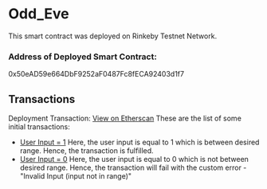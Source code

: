 # Odd_Eve
This smart contract was deployed on Rinkeby Testnet Network.

### Address of Deployed Smart Contract:
0x50eAD59e664DbF9252aF0487Fc8fECA92403d1f7

## Transactions
Deployment Transaction: [View on Etherscan](https://rinkeby.etherscan.io/tx/0x90ec0851c29e8a419cb0052e0bb82b793b1ad32a9a591bfe5da127521d6b63c4) 
These are the list of some initial transactions:
- [User Input = 1](https://rinkeby.etherscan.io/tx/0x037e240baf769c3777866b5bea0a7bac4969548b036be10a2275f35b956085b8)
Here, the user input is equal to 1 which is between desired range. Hence, the transaction is fulfilled.
- [User Input = 0](https://rinkeby.etherscan.io/tx/0x28e02a0c12e508b18b25e92422c1b12f8cbdb6a26283f1523a0095a55f0e1047)
Here, the user input is equal to 0 which is not between desired range. Hence, the transaction will fail with the custom error - "Invalid Input (input not in range)"
